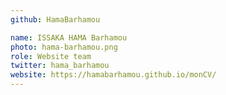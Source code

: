 ```yaml
---
github: HamaBarhamou

name: ISSAKA HAMA Barhamou
photo: hama-barhamou.png
role: Website team
twitter: hama_barhamou
website: https://hamabarhamou.github.io/monCV/
---
```

